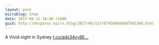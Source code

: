 ```yaml
---
layout: post
microblog: true
date: 2017-06-12 18:46 +1000
guid: http://desparoz.micro.blog/2017/06/12/t874186086607503360.html
---
```

A Vivid night in Sydney [t.co/ads34cy8E...](https://t.co/ads34cy8Ex)
